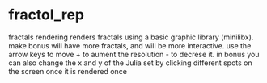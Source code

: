 # fractol_rep
fractals rendering
renders fractals using a basic graphic library (minilibx). make bonus will have more fractals, and will be more interactive. use the arrow keys to move + to aument the resolution - to decrese it. in bonus you can also change the x and y of the Julia set by clicking different spots on the screen once it is rendered once
